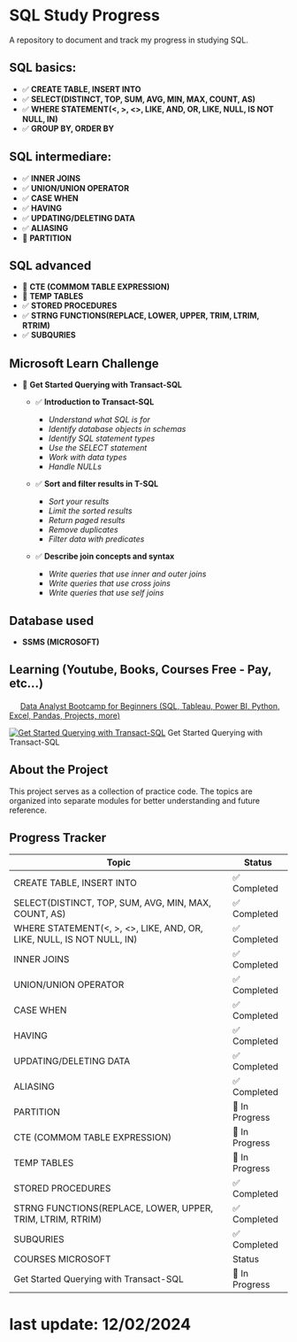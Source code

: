 # SQL Study Progress

A repository to document and track my progress in studying SQL.

## SQL basics: 
- ✅ **CREATE TABLE, INSERT INTO**
- ✅ **SELECT(DISTINCT, TOP, SUM, AVG, MIN, MAX, COUNT, AS)**
- ✅ **WHERE STATEMENT(<, >, <>, LIKE, AND, OR, LIKE, NULL, IS NOT NULL, IN)**
- ✅ **GROUP BY, ORDER BY**

## SQL intermediare:
- ✅ **INNER JOINS**
- ✅ **UNION/UNION OPERATOR**
- ✅ **CASE WHEN**
- ✅ **HAVING**
- ✅ **UPDATING/DELETING DATA**
- ✅ **ALIASING**
- 🔄 **PARTITION**

## SQL advanced
- 🔄 **CTE (COMMOM TABLE EXPRESSION)**
- 🔄 **TEMP TABLES**
- ✅ **STORED PROCEDURES**
- ✅ **STRNG FUNCTIONS(REPLACE, LOWER, UPPER, TRIM, LTRIM, RTRIM)**
- ✅ **SUBQURIES**

## Microsoft Learn Challenge
- 🔄 **Get Started Querying with Transact-SQL**
    - ✅ **Introduction to Transact-SQL**
        - *Understand what SQL is for*
        - *Identify database objects in schemas*
        - *Identify SQL statement types*
        - *Use the SELECT statement*
        - *Work with data types*
        - *Handle NULLs* 
    - ✅ **Sort and filter results in T-SQL**
        - *Sort your results*
        - *Limit the sorted results*
        - *Return paged results*
        - *Remove duplicates*
        - *Filter data with predicates*

    - ✅ **Describe join concepts and syntax**
        - *Write queries that use inner and outer joins*
        - *Write queries that use cross joins*
        - *Write queries that use self joins*

## Database used
- **SSMS (MICROSOFT)**

## Learning (Youtube, Books, Courses Free - Pay, etc...)
<img src="https://icons.iconarchive.com/icons/dakirby309/simply-styled/16/YouTube-icon.png" width="16" height="16"> [Data Analyst Bootcamp for Beginners (SQL, Tableau, Power BI, Python, Excel, Pandas, Projects, more)](https://www.youtube.com/watch?v=PSNXoAs2FtQ&list=PLzvh0LmBlZxnv6iJBrnhj4vRKdeXZqZSg)


[![Get Started Querying with Transact-SQL](https://learn.microsoft.com/en-us/training/achievements/get-started-querying-with-transact-sql.svg)](https://learn.microsoft.com/en-us/training/paths/get-started-querying-with-transact-sql/) Get Started Querying with Transact-SQL

## About the Project

This project serves as a collection of practice code. The topics are organized into separate modules for better understanding and future reference.

## Progress Tracker

| Topic                      | Status          |
|----------------------------|-----------------|
| CREATE TABLE, INSERT INTO | ✅ Completed    |
| SELECT(DISTINCT, TOP, SUM, AVG, MIN, MAX, COUNT, AS)                 | ✅ Completed    |
| WHERE STATEMENT(<, >, <>, LIKE, AND, OR, LIKE, NULL, IS NOT NULL, IN) | ✅ Completed |
| INNER JOINS                    | ✅  Completed |
| UNION/UNION OPERATOR                    | ✅  Completed |
| CASE WHEN                    | ✅  Completed |
| HAVING                    | ✅  Completed |
| UPDATING/DELETING DATA                    | ✅  Completed |
| ALIASING                    | ✅  Completed |
| PARTITION                   | 🔄  In Progress |
| CTE (COMMOM TABLE EXPRESSION)                   | 🔄  In Progress |
| TEMP TABLES                   | 🔄  In Progress |
| STORED PROCEDURES                  | ✅  Completed |
| STRNG FUNCTIONS(REPLACE, LOWER, UPPER, TRIM, LTRIM, RTRIM)                  | ✅  Completed |
| SUBQURIES                  | ✅  Completed |
| COURSES MICROSOFT       | Status |
| Get Started Querying with Transact-SQL                 | 🔄  In Progress ||


# last update: 12/02/2024

